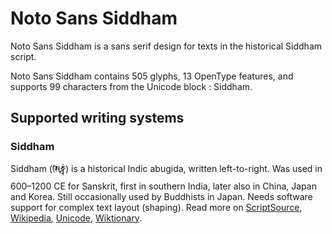 
# Noto Sans Siddham

Noto Sans Siddham is a sans serif design for texts in the historical Siddham script. 

Noto Sans Siddham contains 505 glyphs, 13 OpenType features, and supports 99 characters from the Unicode block : Siddham.


## Supported writing systems


### Siddham

Siddham (𑖭𑖰𑖟𑖿𑖠𑖽) is a historical Indic abugida, written left-to-right. Was used in 600–1200 CE for Sanskrit, first in southern India, later also in China, Japan and Korea. Still occasionally used by Buddhists in Japan. Needs software support for complex text layout (shaping). Read more on [ScriptSource](https://scriptsource.org/scr/Sidd), [Wikipedia](https://en.wikipedia.org/wiki/ISO_15924:Sidd), [Unicode](https://www.unicode.org/versions/Unicode13.0.0/ch15.pdf#G80829), [Wiktionary](https://en.wiktionary.org/wiki/Category:Siddham_script).

